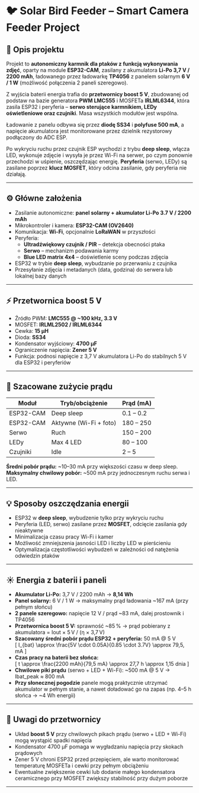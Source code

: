 # 🐦 Solar Bird Feeder – Smart Camera Feeder Project

## 📘 Opis projektu
Projekt to **autonomiczny karmnik dla ptaków z funkcją wykonywania zdjęć**, oparty na module **ESP32-CAM**, zasilany z akumulatora **Li-Po 3,7 V / 2200 mAh**, ładowanego przez ładowarkę **TP4056** z panelem solarnym **6 V / 1 W** (możliwość połączenia 2 paneli szeregowo).  

Z wyjścia baterii energia trafia do **przetwornicy boost 5 V**, zbudowanej od podstaw na bazie generatora **PWM LMC555** i MOSFETa **IRLML6344**, która zasila ESP32 i peryferia – **serwo sterujące karmnikiem, LEDy oświetleniowe oraz czujniki**. Masa wszystkich modułów jest wspólna.  

Ładowanie z panelu odbywa się przez **diodę SS34** i **polyfuse 500 mA**, a napięcie akumulatora jest monitorowane przez dzielnik rezystorowy podłączony do ADC ESP.  

Po wykryciu ruchu przez czujnik ESP wychodzi z trybu **deep sleep**, włącza LED, wykonuje zdjęcie i wysyła je przez Wi-Fi na serwer, po czym ponownie przechodzi w uśpienie, oszczędzając energię. **Peryferia** (serwo, LEDy) są zasilane poprzez **klucz MOSFET**, który odcina zasilanie, gdy peryferia nie działają.

---

## ⚙️ Główne założenia
- Zasilanie autonomiczne: **panel solarny + akumulator Li-Po 3.7 V / 2200 mAh**
- Mikrokontroler i kamera: **ESP32-CAM (OV2640)**
- Komunikacja: **Wi-Fi**, opcjonalnie **LoRaWAN** w przyszłości
- Peryferia:
  - **Ultradźwiękowy czujnik / PIR** – detekcja obecności ptaka
  - **Serwo** – mechanizm podawania karmy
  - **Blue LED matrix 4x4** – doświetlenie sceny podczas zdjęcia
- ESP32 w trybie **deep sleep**, wybudzanie po przerwaniu z czujnika
- Przesyłanie zdjęcia i metadanych (data, godzina) do serwera lub lokalnej bazy danych

---

## ⚡ Przetwornica boost 5 V
- Źródło PWM: **LMC555 @ ~100 kHz, 3.3 V**
- MOSFET: **IRLML2502 / IRLML6344**
- Cewka: **15 μH**
- Dioda: **SS34**
- Kondensator wyjściowy: **4700 μF**
- Ograniczenie napięcia: **Zener 5 V**
- Funkcja: podnosi napięcie z 3,7 V akumulatora Li-Po do stabilnych 5 V dla ESP32 i peryferiów

---

## 🔋 Szacowane zużycie prądu
| Moduł            | Tryb/obciążenie             | Prąd (mA) |
|-----------------|----------------------------|------------|
| ESP32-CAM       | Deep sleep                 | 0.1 – 0.2 |
| ESP32-CAM       | Aktywne (Wi-Fi + foto)     | 180 – 250 |
| Serwo           | Ruch                        | 150 – 200 |
| LEDy            | Max 4 LED                   | 80 – 100 |
| Czujniki        | Idle                        | 2 – 5      |

**Średni pobór prądu:** ~10–30 mA przy większości czasu w deep sleep.  
**Maksymalny chwilowy pobór:** ~500 mA przy jednoczesnym ruchu serwa i LED.

---

## 💡 Sposoby oszczędzania energii
- ESP32 w **deep sleep**, wybudzenie tylko przy wykryciu ruchu
- Peryferia (LED, serwo) zasilane przez **MOSFET**, odcięcie zasilania gdy nieaktywne
- Minimalizacja czasu pracy Wi-Fi i kamer
- Możliwość zmniejszenia jasności LED i liczby LED w pierścieniu
- Optymalizacja częstotliwości wybudzeń w zależności od natężenia odwiedzin ptaków

---

## ☀️ Energia z baterii i paneli
- **Akumulator Li-Po:** 3,7 V / 2200 mAh → **8,14 Wh**
- **Panel solarny:** 6 V / 1 W → maksymalny prąd ładowania ~167 mA (przy pełnym słońcu)
- **2 panele szeregowo:** napięcie 12 V / prąd ~83 mA, dalej prostownik i TP4056
- **Przetwornica boost 5 V:** sprawność ~85 % → prąd pobierany z akumulatora = Iout × 5 V / (η × 3,7 V)
- **Szacowany średni pobór prądu ESP32 + peryferia:** 50 mA @ 5 V  
  \[
  I_{bat} \approx \frac{5V \cdot 0.05A}{0.85 \cdot 3.7V} \approx 79,5\, mA
  \]
- **Czas pracy na baterii bez słońca:**  
  \[
  t \approx \frac{2200 mAh}{79,5 mA} \approx 27,7 h \approx 1,15 dnia
  \]
- **Chwilowe piki prądu** (serwo + LED + Wi-Fi): ~500 mA @ 5 V → Ibat_peak ≈ 800 mA  
- **Przy słonecznej pogodzie** panele mogą praktycznie utrzymać akumulator w pełnym stanie, a nawet doładować go na zapas (np. 4–5 h słońca → ~4 Wh energii)


---

## 🔧 Uwagi do przetwornicy
- Układ **boost 5 V** przy chwilowych pikach prądu (serwo + LED + Wi-Fi) mogą wystąpić spadki napięcia
- Kondensator 4700 μF pomaga w wygładzaniu napięcia przy skokach prądowych
- Zener 5 V chroni ESP32 przed przepięciem, ale warto monitorować temperaturę MOSFETa i cewki przy pełnym obciążeniu
- Ewentualne zwiększenie cewki lub dodanie małego kondensatora ceramicznego przy MOSFET zwiększy stabilność przy dużym poborze

---
